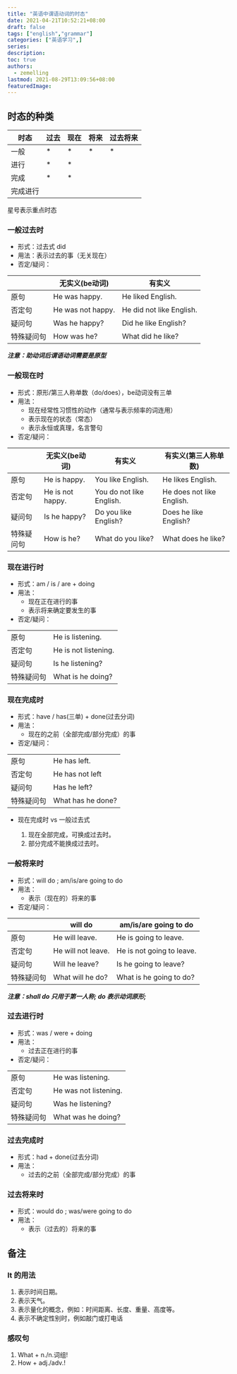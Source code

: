 ```yaml
---
title: "英语中谓语动词的时态"
date: 2021-04-21T10:52:21+08:00
draft: false
tags: ["english","grammar"]
categories: ["英语学习",]
series:
description:
toc: true
authors:
  - zemelling
lastmod: 2021-08-29T13:09:56+08:00
featuredImage:
---
```


## 时态的种类

|时态|过去|现在|将来|过去将来|
|-|-|-|-|-|
|一般|*|*|*|*|
|进行|*|*|||
|完成|*|*|||
|完成进行|||||

星号表示重点时态

### 一般过去时

* 形式：过去式 did
* 用法：表示过去的事（无关现在）
* 否定/疑问：

||无实义(be动词)|有实义|
|-|-|-|
|原句|He was happy.|He liked English.|
|否定句|He was not happy.|He did not like English.|
|疑问句|Was he happy?|Did he like English?|
|特殊疑问句|How was he?|What did he like?|

***注意：助动词后谓语动词需要是原型***

### 一般现在时

* 形式：原形/第三人称单数（do/does），be动词没有三单
* 用法：
  * 现在经常性习惯性的动作（通常与表示频率的词连用）
  * 表示现在的状态（常态）
  * 表示永恒或真理，名言警句
* 否定/疑问：

||无实义(be动词)|有实义|有实义(第三人称单数)|
|-|-|-|-|
|原句|He is happy.|You like English.|He likes English.|
|否定句|He is not happy.|You do not like English.|He does not like English.|
|疑问句|Is he happy?|Do you like English?|Does he like English?|
|特殊疑问句|How is he?|What do you like?|What does he like?|

### 现在进行时

* 形式：am / is / are + doing
* 用法：
  * 现在正在进行的事
  * 表示将来确定要发生的事
* 否定/疑问：

|||
|-|-|
|原句|He is listening.|
|否定句|He is not listening.|
|疑问句|Is he listening?|
|特殊疑问句|What is he doing?|

### 现在完成时

* 形式：have / has(三单) + done(过去分词)
* 用法：
  * 现在的之前（全部完成/部分完成）的事
* 否定/疑问：

|||
|-|-|
|原句|He has left.|
|否定句|He has not left|
|疑问句|Has he left?|
|特殊疑问句|What has he done?|

* 现在完成时 vs 一般过去式

  1. 现在全部完成，可换成过去时。
  2. 部分完成不能换成过去时。

### 一般将来时

* 形式：will do ; am/is/are going to do
* 用法：
  * 表示（现在的）将来的事
* 否定/疑问：

||will do|am/is/are going to do|
|-|-|-|
|原句|He will leave.|He is going to leave.|
|否定句|He will not leave.|He is not going to leave.|
|疑问句|Will he leave?|Is he going to leave?|
|特殊疑问句|What will he do?|What is he going to do?|

***注意：shall do 只用于第一人称; do 表示动词原形;***

### 过去进行时

* 形式：was / were + doing
* 用法：
  * 过去正在进行的事
* 否定/疑问：

|||
|-|-|
|原句|He was listening.|
|否定句|He was not listening.|
|疑问句|Was he listening?|
|特殊疑问句|What was he doing?|

### 过去完成时

* 形式：had + done(过去分词)
* 用法：
  * 过去的之前（全部完成/部分完成）的事

### 过去将来时

* 形式：would do ; was/were going to do
* 用法：
  * 表示（过去的）将来的事


## 备注

### It 的用法

1. 表示时间日期。
2. 表示天气。
3. 表示量化的概念，例如：时间距离、长度、重量、高度等。
4. 表示不确定性别时，例如敲门或打电话

### 感叹句

1. What + n./n.词组!
2. How + adj./adv.!
